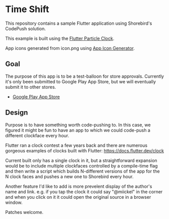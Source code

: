 # Time Shift

This repository contains a sample Flutter application using Shorebird's CodePush solution.

This example is built using the [Flutter Particle Clock](https://github.com/miickel/flutter_particle_clock).

App icons generated from icon.png using [App Icon Generator](https://www.appicon.co/).

## Goal

The purpose of this app is to be a test-balloon for store approvals.  Currently it's only
been submitted to Google Play App Store, but we will eventually submit it to other stores.

* [Google Play App Store](https://play.google.com/store/apps/details?id=dev.shorebird.u_shorebird_clock)

## Design

Purpose is to have something worth code-pushing to.  In this case, we figured it might
be fun to have an app to which we could code-push a different clockface every hour.

Flutter ran a clock contest a few years back and there are numerous gorgeous examples
of clocks built with Flutter:
https://docs.flutter.dev/clock

Current built only has a single clock in it, but a straightforward expansion would
be to include multiple clockfaces controlled by a compile-time flag and then
write a script which builds N-different versions of the app for the N clock faces
and pushes a new one to Shorebird every hour.

Another feature I'd like to add is more prevelent display of the author's name
and link.  e.g. if you tap the clock it could say "@miickel" in the corner
and when you click on it it could open the original source in a browser window.

Patches welcome.
